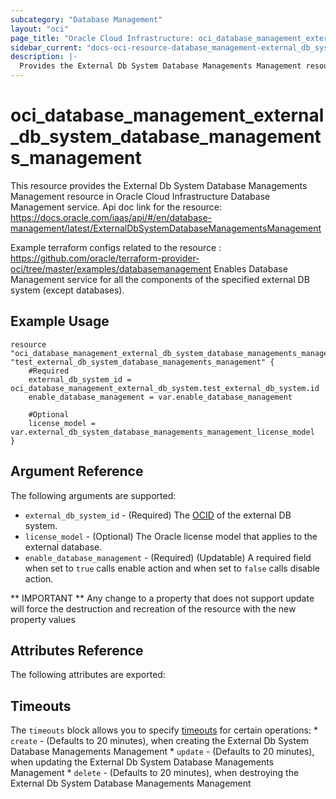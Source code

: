 ```yaml
---
subcategory: "Database Management"
layout: "oci"
page_title: "Oracle Cloud Infrastructure: oci_database_management_external_db_system_database_managements_management"
sidebar_current: "docs-oci-resource-database_management-external_db_system_database_managements_management"
description: |-
  Provides the External Db System Database Managements Management resource in Oracle Cloud Infrastructure Database Management service
---
```


# oci_database_management_external_db_system_database_managements_management
This resource provides the External Db System Database Managements Management resource in Oracle Cloud Infrastructure Database Management service.
Api doc link for the resource: https://docs.oracle.com/iaas/api/#/en/database-management/latest/ExternalDbSystemDatabaseManagementsManagement

Example terraform configs related to the resource : https://github.com/oracle/terraform-provider-oci/tree/master/examples/databasemanagement
Enables Database Management service for all the components of the specified
external DB system (except databases).


## Example Usage

```hcl
resource "oci_database_management_external_db_system_database_managements_management" "test_external_db_system_database_managements_management" {
	#Required
	external_db_system_id = oci_database_management_external_db_system.test_external_db_system.id
	enable_database_management = var.enable_database_management

	#Optional
	license_model = var.external_db_system_database_managements_management_license_model
}
```

## Argument Reference

The following arguments are supported:

* `external_db_system_id` - (Required) The [OCID](https://docs.cloud.oracle.com/iaas/Content/General/Concepts/identifiers.htm) of the external DB system.
* `license_model` - (Optional) The Oracle license model that applies to the external database. 
* `enable_database_management` - (Required) (Updatable) A required field when set to `true` calls enable action and when set to `false` calls disable action.


** IMPORTANT **
Any change to a property that does not support update will force the destruction and recreation of the resource with the new property values

## Attributes Reference

The following attributes are exported:


## Timeouts

The `timeouts` block allows you to specify [timeouts](https://registry.terraform.io/providers/oracle/oci/latest/docs/guides/changing_timeouts) for certain operations:
	* `create` - (Defaults to 20 minutes), when creating the External Db System Database Managements Management
	* `update` - (Defaults to 20 minutes), when updating the External Db System Database Managements Management
	* `delete` - (Defaults to 20 minutes), when destroying the External Db System Database Managements Management
